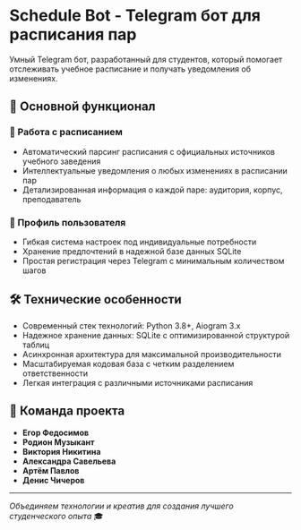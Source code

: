 # Schedule Bot - Telegram бот для расписания пар

Умный Telegram бот, разработанный для студентов, который помогает отслеживать учебное расписание и получать уведомления об изменениях.

## 🎯 Основной функционал

### 📅 Работа с расписанием
- Автоматический парсинг расписания с официальных источников учебного заведения
- Интеллектуальные уведомления о любых изменениях в расписании пар
- Детализированная информация о каждой паре: аудитория, корпус, преподаватель

### 👤 Профиль пользователя
- Гибкая система настроек под индивидуальные потребности
- Хранение предпочтений в надежной базе данных SQLite
- Простая регистрация через Telegram с минимальным количеством шагов

## 🛠 Технические особенности

- Современный стек технологий: Python 3.8+, Aiogram 3.x
- Надежное хранение данных: SQLite с оптимизированной структурой таблиц
- Асинхронная архитектура для максимальной производительности
- Масштабируемая кодовая база с четким разделением ответственности
- Легкая интеграция с различными источниками расписания

## 👥 Команда проекта

- **Егор Федосимов**
- **Родион Музыкант**
- **Виктория Никитина**
- **Александра Савельева**
- **Артём Павлов**
- **Денис Чичеров**

---

*Объединяем технологии и креатив для создания лучшего студенческого опыта* 🎓
